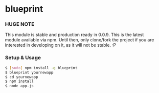 
blueprint
=========

### HUGE NOTE
 
  This module is stable and production ready in 0.0.9. This is the latest
  module available via npm. Until then, only clone/fork the project if you are
  interested in developing on it, as it will not be stable. :P
  
### Setup & Usage

```bash
$ [sudo] npm install -g blueprint
$ blueprint yournewapp
$ cd yournewapp
$ npm install
$ node app.js
```